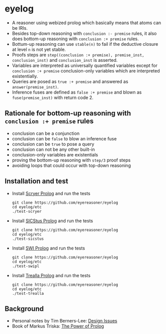 # eyelog

- A reasoner using webized prolog which basically means that atoms can be IRIs.
- Besides top-down reasoning with `conclusion :- premise` rules, it also does bottom-up reasoning with `conclusion :+ premise` rules.
- Bottum-up reasoning can use `stable(n)` to fail if the deductive closure at level `n` is not yet stable.
- Proofs steps are `step((conclusion :+ premise), premise_inst, conclusion_inst)` and `conclusion_inst` is asserted.
- Variables are interpreted as universally quantified variables except for `conclusion :+ premise` conclusion-only variables which are interpreted existentially.
- Queries are posed as `true :+ premise` and answered as `answer(premise_inst)`.
- Inference fuses are defined as `false :+ premise` and blown as `fuse(premise_inst)` with return code 2.

## Rationale for bottom-up reasoning with `conclusion :+ premise` rules

- conclusion can be a conjunction
- conclusion can be `false` to blow an inference fuse
- conclusion can be `true` to pose a query
- conclusion can not be any other built-in
- conclusion-only variables are existentials
- proving the bottom-up reasoning with `step/3` proof steps
- avoiding loops that could occur with top-down reasoning

## Installation and test

- Install [Scryer Prolog](https://github.com/mthom/scryer-prolog#installing-scryer-prolog)
  and run the tests
    ```
    git clone https://github.com/eyereasoner/eyelog
    cd eyelog/etc
    ./test-scryer
    ```
- Install [SICStus Prolog](https://sicstus.sics.se/download4.html)
  and run the tests
    ```
    git clone https://github.com/eyereasoner/eyelog
    cd eyelog/etc
    ./test-sicstus
    ```
- Install [SWI Prolog](http://www.swi-prolog.org/Download.html)
  and run the tests
    ```
    git clone https://github.com/eyereasoner/eyelog
    cd eyelog/etc
    ./test-swipl
    ```
- Install [Trealla Prolog](https://github.com/trealla-prolog/trealla#building)
  and run the tests
    ```
    git clone https://github.com/eyereasoner/eyelog
    cd eyelog/etc
    ./test-trealla
    ```

## Background

- Personal notes by Tim Berners-Lee: [Design Issues](https://www.w3.org/DesignIssues/)
- Book of Markus Triska: [The Power of Prolog](https://www.metalevel.at/prolog)
